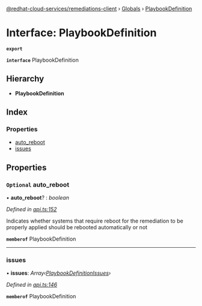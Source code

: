 [@redhat-cloud-services/remediations-client](../README.md) › [Globals](../globals.md) › [PlaybookDefinition](playbookdefinition.md)

# Interface: PlaybookDefinition

**`export`** 

**`interface`** PlaybookDefinition

## Hierarchy

* **PlaybookDefinition**

## Index

### Properties

* [auto_reboot](playbookdefinition.md#optional-auto_reboot)
* [issues](playbookdefinition.md#issues)

## Properties

### `Optional` auto_reboot

• **auto_reboot**? : *boolean*

*Defined in [api.ts:152](https://github.com/leSamo/javascript-clients/blob/master/packages/remediations/api.ts#L152)*

Indicates whether systems that require reboot for the remediation to be properly applied should be rebooted automatically or not

**`memberof`** PlaybookDefinition

___

###  issues

• **issues**: *Array‹[PlaybookDefinitionIssues](playbookdefinitionissues.md)›*

*Defined in [api.ts:146](https://github.com/leSamo/javascript-clients/blob/master/packages/remediations/api.ts#L146)*

**`memberof`** PlaybookDefinition
